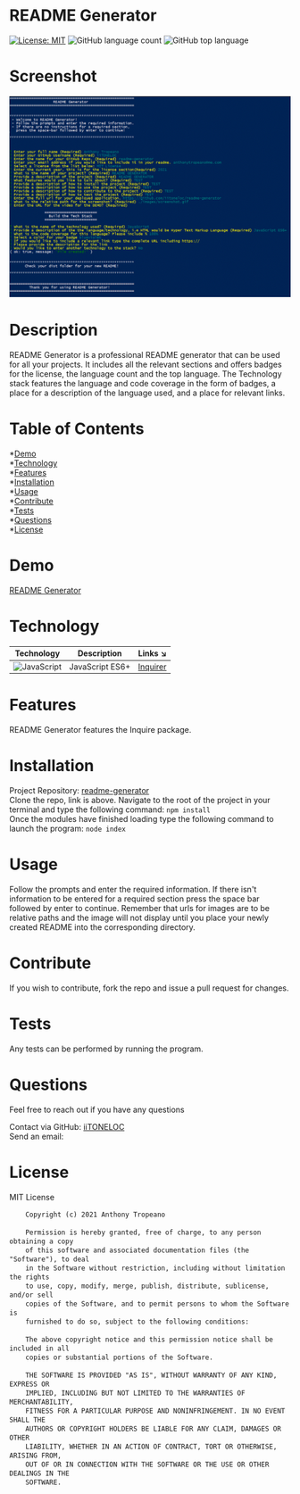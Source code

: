 
# README Generator  
[![License: MIT](https://img.shields.io/badge/License-MIT-yellow.svg)](https://opensource.org/licenses/MIT) ![GitHub language count](https://img.shields.io/github/languages/count/iiTONELOC/readme-generator?style=flat-square) ![GitHub top language](https://img.shields.io/github/languages/top/iiTONELOC/readme-generator?style=flat-square)

# Screenshot
![README Generator](./images/screenshot.gif)

# Description
README Generator is a professional README generator that can be used for all your projects. It includes all the relevant sections and offers badges for the license, the language count and the top language. The Technology stack features the language and code coverage in the form of badges, a place for a description of the language used, and a place for relevant links. 

# Table of Contents
*[Demo](#demo)  
*[Technology](#technology)  
*[Features](#features)  
*[Installation](#installation)  
*[Usage](#usage)  
*[Contribute](#contribute)  
*[Tests](#tests)  
*[Questions](#questions)  
*[License](#license)

# Demo
[README Generator](https://drive.google.com/file/d/1Ic8hjYK_pXZW9p-LFVZ_kld4bHrclXOC/view)

# Technology 
| Technology | Description                        |Links ↘️ |
| ---------- | -----------------------------------| ------|  
| ![JavaScript](https://shields.io/static/v1?label=JavaScript&message=100%&color=yellow&style=flat-square) | JavaScript ES6+ | [Inquirer](https://www.npmjs.com/package/inquirer) |

# Features
README Generator features the Inquire package.

# Installation  
Project Repository: [readme-generator](https://github.com/iiTONELOC/readme-generator)  
Clone the repo, link is above.  Navigate to the root of the project in your terminal and type the following command: ```npm install```  
Once the modules have finished loading type the following command to launch the program: ```node index``` 

# Usage

Follow the prompts and enter the required information. If there isn't information to be entered for a required section press the space bar followed by enter to continue. Remember that urls for images are to be relative paths and the image will not display until you place your newly created README into the corresponding directory.

# Contribute 
If you wish to contribute, fork the repo and issue a pull request for changes.

# Tests
Any tests can be performed by running the program.

# Questions
Feel free to reach out if you have any questions

Contact via GitHub: [iiTONELOC](https://github.com/iiTONELOC)  
Send an email: [](mailto:anthonytropeano@me.com)

# License
MIT License

        Copyright (c) 2021 Anthony Tropeano
        
        Permission is hereby granted, free of charge, to any person obtaining a copy
        of this software and associated documentation files (the "Software"), to deal
        in the Software without restriction, including without limitation the rights
        to use, copy, modify, merge, publish, distribute, sublicense, and/or sell
        copies of the Software, and to permit persons to whom the Software is
        furnished to do so, subject to the following conditions:
        
        The above copyright notice and this permission notice shall be included in all
        copies or substantial portions of the Software.
        
        THE SOFTWARE IS PROVIDED "AS IS", WITHOUT WARRANTY OF ANY KIND, EXPRESS OR
        IMPLIED, INCLUDING BUT NOT LIMITED TO THE WARRANTIES OF MERCHANTABILITY,
        FITNESS FOR A PARTICULAR PURPOSE AND NONINFRINGEMENT. IN NO EVENT SHALL THE
        AUTHORS OR COPYRIGHT HOLDERS BE LIABLE FOR ANY CLAIM, DAMAGES OR OTHER
        LIABILITY, WHETHER IN AN ACTION OF CONTRACT, TORT OR OTHERWISE, ARISING FROM,
        OUT OF OR IN CONNECTION WITH THE SOFTWARE OR THE USE OR OTHER DEALINGS IN THE
        SOFTWARE.
        
